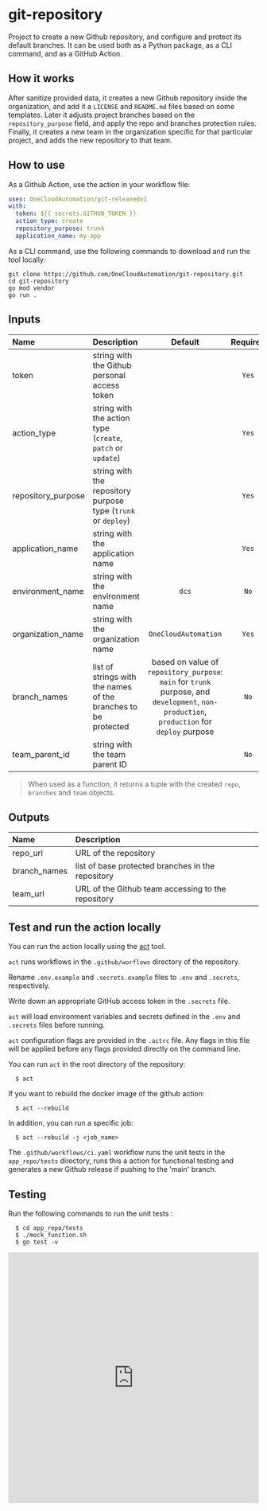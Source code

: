 # git-repository

Project to create a new Github repository, and configure and protect its default branches. It can be used both as a Python package, as a CLI command, and as a GitHub Action.

## How it works

After sanitize provided data, it creates a new Github repository inside the organization, and add it a `LICENSE` and `README.md` files based on some templates. Later it adjusts project branches based on the `repository_purpose` field, and apply the repo and branches protection rules. Finally, it creates a new team in the organization specific for that particular project, and adds the new repository to that team.

## How to use

As a Github Action, use the action in your workflow file:

```yaml
uses: OneCloudAutomation/git-release@v1
with:
  token: ${{ secrets.GITHUB_TOKEN }}
  action_type: create
  repository_purpose: trunk
  application_name: my-app
```

As a CLI command, use the following commands to download and run the tool locally:

```shell
git clone https://github.com/OneCloudAutomation/git-repository.git
cd git-repository
go mod vendor
go run .
```

## Inputs

Name               | Description                                                     | Default   | Required
:----------------- | :-------------------------------------------------------------- | :-------: | :-------:
token              | string with the Github personal access token                    |           | `Yes`
action_type        | string with the action type (`create`, `patch` or `update`)     |           | `Yes`
repository_purpose | string with the repository purpose type (`trunk` or `deploy`)|           | `Yes`
application_name   | string with the application name                                |           | `Yes`
environment_name   | string with the environment name                                | `dcs`     | `No`
organization_name  | string with the organization name                               | `OneCloudAutomation`| `Yes`
branch_names     | list of strings with the names of the branches to be protected  | based on value of `repository_purpose`: `main` for `trunk` purpose, and `development`, `non-production`, `production` for `deploy` purpose | `No`
team_parent_id              | string with the team parent ID	                    |           | `No`


> When used as a function, it returns a tuple with the created `repo`, `branches` and `team` objects.

## Outputs
Name         | Description                                                     
:----------- | :------------------------------------------- 
repo_url     | URL of the repository
branch_names | list of base protected branches in the repository
team_url     | URL of the Github team accessing to the repository

## Test and run the action locally

You can run the action locally using the [act](https://github.com/nektos/act) tool.

`act` runs workflows in the `.github/worflows` directory of the repository.

Rename `.env.example` and `.secrets.example` files to `.env` and `.secrets`, respectively.

Write down an appropriate GitHub access token in the `.secrets` file.

`act` will load environment variables and secrets defined in the `.env` and `.secrets` files before running.

`act` configuration flags are provided in the `.actrc` file. Any flags in this file will be applied before any flags provided directly on the command line.

You can run `act` in the root directory of the repository:
```shell
  $ act
```
If you want to rebuild the docker image of the github action:
```shell
  $ act --rebuild
```
In addition, you can run a specific job:
```shell
  $ act --rebuild -j <job_name>
```

The `.github/workflows/ci.yaml` workflow runs the unit tests in the `app_repo/tests` directory, runs this a action for functional testing and generates a new Github release if pushing to the 'main' branch.

## Testing

Run the following commands to run the unit tests :

```shell
  $ cd app_repo/tests
  $ ./mock_function.sh
  $ go test -v
```

<div style="padding:100% 0 0 0;position:relative;"><iframe src="https://player.vimeo.com/video/785601323?h=f2c14deaf5&amp;badge=0&amp;autopause=0&amp;player_id=0&amp;app_id=58479" frameborder="0" allow="autoplay; fullscreen; picture-in-picture" allowfullscreen style="position:absolute;top:0;left:0;width:100%;height:100%;" title="Rustic Filter"></iframe></div><script src="https://player.vimeo.com/api/player.js"></script>
